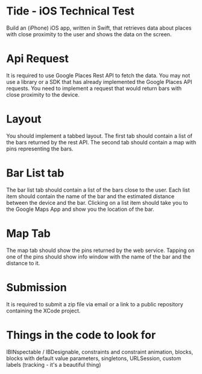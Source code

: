 # Tide - iOS Technical Test
                        
Build an (iPhone) iOS app, written in Swift, that retrieves data about places with close proximity to the user and shows the data on the screen.
 
# Api Request                
It is required to use Google Places Rest API to fetch the data. You may not use a library or a SDK that has already implemented the Google Places API requests. You need to implement a request that would return bars with close proximity to the device.
 
# Layout                        
You should implement a tabbed layout. The first tab should contain a list of the bars returned by the rest API. The second tab should contain a map with pins representing the bars.
 
# Bar List tab
The bar list tab should contain a list of the bars close to the user. Each list item should contain the name of the bar and the estimated distance between the device and the bar.
Clicking on a list item should take you to the Google Maps App and show you the location of the bar.
 
# Map Tab
The map tab should show the pins returned by the web service. Tapping on one of the pins should show info window with the name of the bar and the distance to it.
 
# Submission                                    
It is required to submit a zip file via email or a link to a public repository containing the XCode project. 

# Things in the code to look for

IBINspectable / IBDesignable, constraints and constraint animation, blocks, blocks with default value parameters, singletons, URLSession, custom labels (tracking - it's a beautiful thing)
